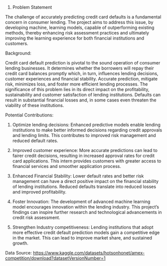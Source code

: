 1. Problem Statement 
 
The challenge of accurately predicting credit card defaults is a fundamental concern in 
consumer lending. The project aims to address this issue, by developing machine, 
learning models, capable of outperforming existing methods, thereby enhancing risk 
assessment practices and ultimately improving the learning experience for both financial 
institutions and customers. 
 
Background: 
 
Credit card default prediction is pivotal to the sound operation of consumer lending 
businesses. It determines whether the borrowers will repay their credit card balances 
promptly which, in turn, influences lending decisions, customer experiences and 
financial stability. Accurate prediction, mitigate risk, minimizes loss, and foster more 
efficient lending processes. The significance of this problem lies in its direct impact on 
the profitability, sustainability and customer satisfaction of lending institutions. Defaults 
can result in substantial financial losses and, in some cases even threaten the viability of 
these institutions. 
 
Potential Contributions: 
 
1. Optimize lending decisions: Enhanced predictive models enable lending institutions 
to make better informed decisions regarding credit approvals and lending limits. This 
contributes to improved risk management and reduced default rates. 
 
2. Improved customer experience: More accurate predictions can lead to fairer credit 
decisions, resulting in increased approval rates for credit card applications. This 
intern provides customers with greater access to financial services and smoother 
application process. 
 
3. Enhanced Financial Stability: Lower default rates and better risk management can 
have a direct positive impact on the financial stability of lending institutions. 
Reduced defaults translate into reduced losses and improved profitability. 
 
4. Foster Innovation: The development of advanced machine learning model 
encourages innovation within the lending industry. This project’s findings can inspire 
further research and technological advancements in credit risk assessment. 
 
5. Strengthen Industry competitiveness: Lending institutions that adopt more effective 
credit default prediction models gain a competitive edge in the market. This can lead 
to improve market share, and sustained growth.

Data Source: 
https://www.kaggle.com/datasets/hotsonhonet/amex-competition/download?datasetVersionNumber=1

